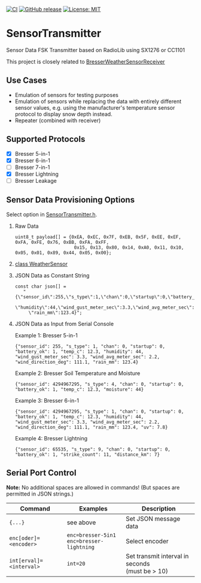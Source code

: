 [![CI](https://github.com/matthias-bs/SensorTransmitter/actions/workflows/CI.yml/badge.svg)](https://github.com/matthias-bs/SensorTransmitter/actions/workflows/CI.yml)
[![GitHub release](https://img.shields.io/github/release/matthias-bs/SensorTransmitter?maxAge=3600)](https://github.com/matthias-bs/SensorTransmitter/releases)
[![License: MIT](https://img.shields.io/badge/license-MIT-green)](https://github.com/matthias-bs/SensorTransmitter/blob/main/LICENSE)

# SensorTransmitter

Sensor Data FSK Transmitter based on RadioLib using SX1276 or CC1101 

This project is closely related to [BresserWeatherSensorReceiver](https://github.com/matthias-bs/BresserWeatherSensorReceiver)

## Use Cases

* Emulation of sensors for testing purposes
* Emulation of sensors while replacing the data with entirely different sensor values,
  e.g. using the manufacturer's temperature sensor protocol to display snow depth instead.
* Repeater (combined with receiver)

## Supported Protocols

- [x] Bresser 5-in-1
- [x] Bresser 6-in-1
- [ ] Bresser 7-in-1
- [x] Bresser Lightning
- [ ] Bresser Leakage

## Sensor Data Provisioning Options

Select option in [SensorTransmitter.h](SensorTransmitter.h).

1. Raw Data
   ```
   uint8_t payload[] = {0xEA, 0xEC, 0x7F, 0xEB, 0x5F, 0xEE, 0xEF, 0xFA, 0xFE, 0x76, 0xBB, 0xFA, 0xFF,
                         0x15, 0x13, 0x80, 0x14, 0xA0, 0x11, 0x10, 0x05, 0x01, 0x89, 0x44, 0x05, 0x00};
   ```
2. [class WeatherSensor](https://github.com/matthias-bs/BresserWeatherSensorReceiver/blob/main/src/WeatherSensor.h)
3. JSON Data as Constant String
   
   ```
   const char json[] =
      "{\"sensor_id\":255,\"s_type\":1,\"chan\":0,\"startup\":0,\"battery_ok\":1,\"temp_c\":12.3,\
        \"humidity\":44,\"wind_gust_meter_sec\":3.3,\"wind_avg_meter_sec\":2.2,\"wind_direction_deg\":111.1,\
        \"rain_mm\":123.4}";
   ```
   
4. JSON Data as Input from Serial Console

   Example 1: Bresser 5-in-1

   ```
   {"sensor_id": 255, "s_type": 1, "chan": 0, "startup": 0, "battery_ok": 1, "temp_c": 12.3, "humidity": 44, "wind_gust_meter_sec": 3.3, "wind_avg_meter_sec": 2.2, "wind_direction_deg": 111.1, "rain_mm": 123.4}
   ```

   Example 2: Bresser Soil Temperature and Moisture

   ```
   {"sensor_id": 4294967295, "s_type": 4, "chan": 0, "startup": 0, "battery_ok": 1, "temp_c": 12.3, "moisture": 44}
   ```

   Example 3: Bresser 6-in-1

   ```
   {"sensor_id": 4294967295, "s_type": 1, "chan": 0, "startup": 0, "battery_ok": 1, "temp_c": 12.3, "humidity": 44, "wind_gust_meter_sec": 3.3, "wind_avg_meter_sec": 2.2, "wind_direction_deg": 111.1, "rain_mm": 123.4, "uv": 7.8}
   ```


   Example 4: Bresser Lightning

   ```
   {"sensor_id": 65535, "s_type": 9, "chan": 0, "startup": 0, "battery_ok": 1, "strike_count": 11, "distance_km": 7}
   ```

## Serial Port Control

**Note:** No additional spaces are allowed in commands! (But spaces are permitted in JSON strings.)

| Command                 | Examples                                      | Description           |
| ----------------------- | --------------------------------------------- | --------------------- |
| `{...}`                 | see above                                     | Set JSON message data |  
| `enc[oder]=<encoder>`   | `enc=bresser-5in1`<br>`enc=bresser-lightning` | Select encoder        |
| `int[erval]=<interval>` | `int=20`                                      | Set transmit interval in seconds<br>(must be > 10) |
